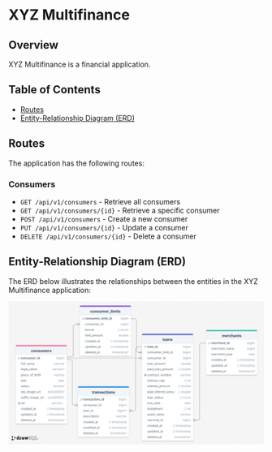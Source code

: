 # XYZ Multifinance

## Overview
XYZ Multifinance is a financial application.

## Table of Contents
- [Routes](#routes)
- [Entity-Relationship Diagram (ERD)](#entity-relationship-diagram-erd)


## Routes
The application has the following routes:

### Consumers
- `GET /api/v1/consumers` - Retrieve all consumers
- `GET /api/v1/consumers/{id}` - Retrieve a specific consumer
- `POST /api/v1/consumers` - Create a new consumer
- `PUT /api/v1/consumers/{id}` - Update a consumer
- `DELETE /api/v1/consumers/{id}` - Delete a consumer


## Entity-Relationship Diagram (ERD)
The ERD below illustrates the relationships between the entities in the XYZ Multifinance application:

![ERD](images/ERD.png)
